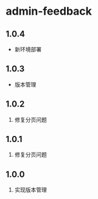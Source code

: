 # admin-feedback

## 1.0.4
- 新环境部署

## 1.0.3
- 版本管理

## 1.0.2
1. 修复分页问题

## 1.0.1
1. 修复分页问题

## 1.0.0
1. 实现版本管理


